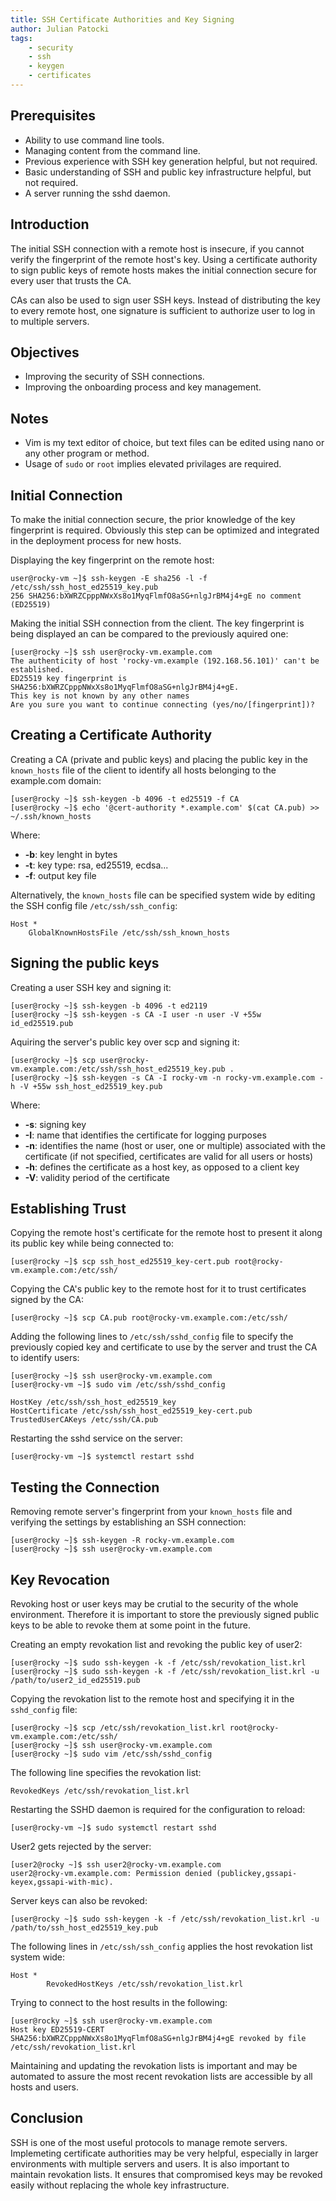 ```yaml
---
title: SSH Certificate Authorities and Key Signing
author: Julian Patocki
tags:
    - security
    - ssh
    - keygen
    - certificates
---
```


## Prerequisites

* Ability to use command line tools.
* Managing content from the command line.
* Previous experience with SSH key generation helpful, but not required.
* Basic understanding of SSH and public key infrastructure helpful, but not required.
* A server running the sshd daemon.

## Introduction

The initial SSH connection with a remote host is insecure, if you cannot verify the fingerprint of the remote host's key. Using a certificate authority to sign public keys of remote hosts makes the initial connection secure for every user that trusts the CA.

CAs can also be used to sign user SSH keys. Instead of distributing the key to every remote host, one signature is sufficient to authorize user to log in to multiple servers.

## Objectives

* Improving the security of SSH connections.
* Improving the onboarding process and key management.

## Notes

* Vim is my text editor of choice, but text files can be edited using nano or any other program or method.
* Usage of `sudo` or `root` implies elevated privilages are required.

## Initial Connection

To make the initial connection secure, the prior knowledge of the key fingerprint is required. Obviously this step can be optimized and integrated in the deployment process for new hosts.

Displaying the key fingerprint on the remote host:

```
user@rocky-vm ~]$ ssh-keygen -E sha256 -l -f /etc/ssh/ssh_host_ed25519_key.pub 
256 SHA256:bXWRZCpppNWxXs8o1MyqFlmfO8aSG+nlgJrBM4j4+gE no comment (ED25519)
```

Making the initial SSH connection from the client. The key fingerprint is being displayed an can be compared to the previously aquired one:

```
[user@rocky ~]$ ssh user@rocky-vm.example.com
The authenticity of host 'rocky-vm.example (192.168.56.101)' can't be established.
ED25519 key fingerprint is SHA256:bXWRZCpppNWxXs8o1MyqFlmfO8aSG+nlgJrBM4j4+gE.
This key is not known by any other names
Are you sure you want to continue connecting (yes/no/[fingerprint])?
```

## Creating a Certificate Authority

Creating a CA (private and public keys) and placing the public key in the `known_hosts` file of the client to identify all hosts belonging to the example.com domain:

```
[user@rocky ~]$ ssh-keygen -b 4096 -t ed25519 -f CA
[user@rocky ~]$ echo '@cert-authority *.example.com' $(cat CA.pub) >> ~/.ssh/known_hosts
```

Where:

- **-b**: key lenght in bytes
- **-t**: key type: rsa, ed25519, ecdsa...
- **-f**: output key file

Alternatively, the `known_hosts` file can be specified system wide by editing the SSH config file `/etc/ssh/ssh_config`:

```
Host *
    GlobalKnownHostsFile /etc/ssh/ssh_known_hosts
```

## Signing the public keys

Creating a user SSH key and signing it:

```
[user@rocky ~]$ ssh-keygen -b 4096 -t ed2119
[user@rocky ~]$ ssh-keygen -s CA -I user -n user -V +55w  id_ed25519.pub
```

Aquiring the server's public key over scp and signing it:

```
[user@rocky ~]$ scp user@rocky-vm.example.com:/etc/ssh/ssh_host_ed25519_key.pub .
[user@rocky ~]$ ssh-keygen -s CA -I rocky-vm -n rocky-vm.example.com -h -V +55w ssh_host_ed25519_key.pub
```

Where:

- **-s**: signing key
- **-I**: name that identifies the certificate for logging purposes
- **-n**: identifies the name (host or user, one or multiple) associated with the certificate (if not specified, certificates are valid for all users or hosts)
- **-h**: defines the certificate as a host key, as opposed to a client key
- **-V**: validity period of the certificate

## Establishing Trust

Copying the remote host's certificate for the remote host to present it along its public key while being connected to:

```
[user@rocky ~]$ scp ssh_host_ed25519_key-cert.pub root@rocky-vm.example.com:/etc/ssh/
```

Copying the CA's public key to the remote host for it to trust certificates signed by the CA:

```
[user@rocky ~]$ scp CA.pub root@rocky-vm.example.com:/etc/ssh/
```

Adding the following lines to `/etc/ssh/sshd_config` file to specify the previously copied key and certificate to use by the server and trust the CA to identify users:

```
[user@rocky ~]$ ssh user@rocky-vm.example.com
[user@rocky-vm ~]$ sudo vim /etc/ssh/sshd_config
```

```
HostKey /etc/ssh/ssh_host_ed25519_key
HostCertificate /etc/ssh/ssh_host_ed25519_key-cert.pub
TrustedUserCAKeys /etc/ssh/CA.pub
```

Restarting the sshd service on the server:

```
[user@rocky-vm ~]$ systemctl restart sshd
```

## Testing the Connection

Removing remote server's fingerprint from your `known_hosts` file and verifying the settings by establishing an SSH connection:

```
[user@rocky ~]$ ssh-keygen -R rocky-vm.example.com
[user@rocky ~]$ ssh user@rocky-vm.example.com
```

## Key Revocation

Revoking host or user keys may be crutial to the security of the whole environment. Therefore it is important to store the previously signed public keys to be able to revoke them at some point in the future.

Creating an empty revokation list and revoking the public key of user2:

```
[user@rocky ~]$ sudo ssh-keygen -k -f /etc/ssh/revokation_list.krl
[user@rocky ~]$ sudo ssh-keygen -k -f /etc/ssh/revokation_list.krl -u /path/to/user2_id_ed25519.pub
```

Copying the revokation list to the remote host and specifying it in the `sshd_config` file:

```
[user@rocky ~]$ scp /etc/ssh/revokation_list.krl root@rocky-vm.example.com:/etc/ssh/
[user@rocky ~]$ ssh user@rocky-vm.example.com
[user@rocky ~]$ sudo vim /etc/ssh/sshd_config
```

The following line specifies the revokation list:

```
RevokedKeys /etc/ssh/revokation_list.krl
```

Restarting the SSHD daemon is required for the configuration to reload:

```
[user@rocky-vm ~]$ sudo systemctl restart sshd
```

User2 gets rejected by the server:

```
[user2@rocky ~]$ ssh user2@rocky-vm.example.com
user2@rocky-vm.example.com: Permission denied (publickey,gssapi-keyex,gssapi-with-mic).
```

Server keys can also be revoked:

```
[user@rocky ~]$ sudo ssh-keygen -k -f /etc/ssh/revokation_list.krl -u /path/to/ssh_host_ed25519_key.pub
```

The following lines in `/etc/ssh/ssh_config` applies the host revokation list system wide:

```
Host *
        RevokedHostKeys /etc/ssh/revokation_list.krl
```

Trying to connect to the host results in the following:

```
[user@rocky ~]$ ssh user@rocky-vm.example.com
Host key ED25519-CERT SHA256:bXWRZCpppNWxXs8o1MyqFlmfO8aSG+nlgJrBM4j4+gE revoked by file /etc/ssh/revokation_list.krl
```

Maintaining and updating the revokation lists is important and may be automated to assure the most recent revokation lists are accessible by all hosts and users.

## Conclusion

SSH is one of the most useful protocols to manage remote servers. Implemeting certificate authorities may be very helpful, especially in larger environments with multiple servers and users.
It is also important to maintain revokation lists. It ensures that compromised keys may be revoked easily without replacing the whole key infrastructure.